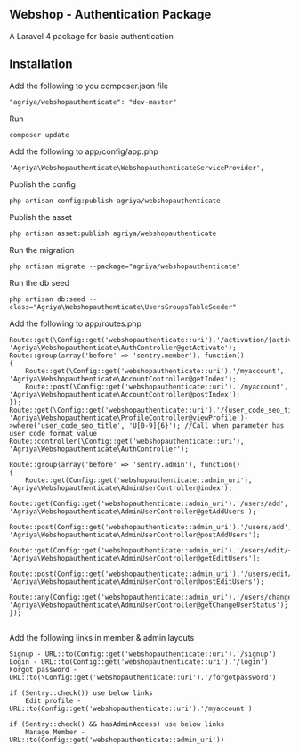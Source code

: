 ## Webshop - Authentication Package
A Laravel 4 package for basic authentication

## Installation

Add the following to you composer.json file

    "agriya/webshopauthenticate": "dev-master"

Run

    composer update

Add the following to app/config/app.php

    'Agriya\Webshopauthenticate\WebshopauthenticateServiceProvider',

Publish the config

    php artisan config:publish agriya/webshopauthenticate

Publish the asset

    php artisan asset:publish agriya/webshopauthenticate

Run the migration

    php artisan migrate --package="agriya/webshopauthenticate"

Run the db seed

    php artisan db:seed --class="Agriya\Webshopauthenticate\UsersGroupsTableSeeder"

Add the following to app/routes.php

	Route::get(\Config::get('webshopauthenticate::uri').'/activation/{activationCode}', 'Agriya\Webshopauthenticate\AuthController@getActivate');
	Route::group(array('before' => 'sentry.member'), function()
	{
		Route::get(\Config::get('webshopauthenticate::uri').'/myaccount', 'Agriya\Webshopauthenticate\AccountController@getIndex');
		Route::post(\Config::get('webshopauthenticate::uri').'/myaccount', 'Agriya\Webshopauthenticate\AccountController@postIndex');
	});
	Route::get(\Config::get('webshopauthenticate::uri').'/{user_code_seo_title}', 'Agriya\Webshopauthenticate\ProfileController@viewProfile')->where('user_code_seo_title', 'U[0-9]{6}'); //Call when parameter has user code format value
	Route::controller(\Config::get('webshopauthenticate::uri'), 'Agriya\Webshopauthenticate\AuthController');

	Route::group(array('before' => 'sentry.admin'), function()
	{
		Route::get(Config::get('webshopauthenticate::admin_uri'), 'Agriya\Webshopauthenticate\AdminUserController@index');
		Route::get(Config::get('webshopauthenticate::admin_uri').'/users/add', 'Agriya\Webshopauthenticate\AdminUserController@getAddUsers');
		Route::post(Config::get('webshopauthenticate::admin_uri').'/users/add', 'Agriya\Webshopauthenticate\AdminUserController@postAddUsers');
		Route::get(Config::get('webshopauthenticate::admin_uri').'/users/edit/{user_id}', 'Agriya\Webshopauthenticate\AdminUserController@getEditUsers');
		Route::post(Config::get('webshopauthenticate::admin_uri').'/users/edit/{user_id}', 'Agriya\Webshopauthenticate\AdminUserController@postEditUsers');
		Route::any(Config::get('webshopauthenticate::admin_uri').'/users/changestatus', 'Agriya\Webshopauthenticate\AdminUserController@getChangeUserStatus');
	});

##

Add the following links in member & admin layouts

	Signup - URL::to(Config::get('webshopauthenticate::uri').'/signup')
	Login - URL::to(Config::get('webshopauthenticate::uri').'/login')
	Forgot password - URL::to(\Config::get('webshopauthenticate::uri').'/forgotpassword')

	if (Sentry::check()) use below links
		Edit profile - URL::to(Config::get('webshopauthenticate::uri').'/myaccount')

	if (Sentry::check() && hasAdminAccess) use below links
		Manage Member - URL::to(Config::get('webshopauthenticate::admin_uri'))